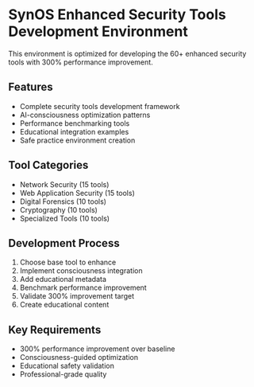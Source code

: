 # SynOS Enhanced Security Tools Development Environment

This environment is optimized for developing the 60+ enhanced security tools with 300% performance improvement.

## Features

- Complete security tools development framework
- AI-consciousness optimization patterns
- Performance benchmarking tools
- Educational integration examples
- Safe practice environment creation

## Tool Categories

- Network Security (15 tools)
- Web Application Security (15 tools)
- Digital Forensics (10 tools)
- Cryptography (10 tools)
- Specialized Tools (10 tools)

## Development Process

1. Choose base tool to enhance
2. Implement consciousness integration
3. Add educational metadata
4. Benchmark performance improvement
5. Validate 300% improvement target
6. Create educational content

## Key Requirements

- 300% performance improvement over baseline
- Consciousness-guided optimization
- Educational safety validation
- Professional-grade quality
